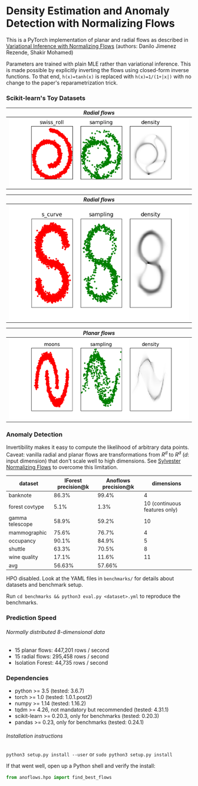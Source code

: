 # Density Estimation and Anomaly Detection with Normalizing Flows

This is a PyTorch implementation of planar and radial flows as described in
[Variational Inference with Normalizing Flows](https://arxiv.org/abs/1505.05770) (authors: Danilo Jimenez Rezende, Shakir Mohamed)

Parameters are trained with plain MLE rather than variational inference. This is made possible by explicitly inverting the flows using closed-form inverse functions. To that end, `h(x)=tanh(x)` is replaced with `h(x)=1/(1+|x|)` with no change to the paper's reparametrization trick.

### Scikit-learn's Toy Datasets

| *Radial flows* |
|:--:|
| ![swiss_roll](images/swiss_roll3.png) |

| *Radial flows* |
|:--:|
| ![scurve](images/s_curve_1.png) |

| *Planar flows* |
|:--:|
| ![moons](images/moons2_planar.png) |

### Anomaly Detection

Invertibility makes it easy to compute the likelihood of arbitrary data points. Caveat: vanilla radial and planar flows are transformations from *R<sup>d</sup>* to *R<sup>d</sup>* (*d*: input dimension) that don't scale well to high dimensions. See [Sylvester Normalizing Flows](https://arxiv.org/pdf/1803.05649.pdf) to overcome this limitation.

dataset | IForest precision@k | Anoflows precision@k | dimensions
------------ | ------------- | ------------- | -------------
banknote | 86.3% | 99.4% | 4
forest covtype | 5.1% | 1.3% | 10 (continuous features only)
gamma telescope | 58.9% | 59.2% | 10
mammographic | 75.6% | 76.7% | 4
occupancy | 90.1% | 84.9% | 5
shuttle | 63.3% | 70.5% | 8
wine quality | 17.1% | 11.6% | 11
avg | 56.63% | 57.66% |

HPO disabled.
Look at the YAML files in `benchmarks/` for details about datasets and benchmark setup.

Run `cd benchmarks && python3 eval.py <dataset>.yml` to reproduce the benchmarks.

### Prediction Speed

###### Normally distributed 8-dimensional data

* 15 planar flows: 447,201 rows / second
* 15 radial flows: 295,458 rows / second
* Isolation Forest: 44,735 rows / second

### Dependencies

* python >= 3.5 (tested: 3.6.7)
* torch >= 1.0 (tested: 1.0.1.post2)
* numpy >= 1.14 (tested: 1.16.2)
* tqdm >= 4.26, not mandatory but recommended (tested: 4.31.1)
* scikit-learn >= 0.20.3, only for benchmarks (tested: 0.20.3)
* pandas >= 0.23, only for benchmarks (tested: 0.24.1)

######  Installation instructions

`python3 setup.py install --user`
or
`sudo python3 setup.py install`

If that went well, open up a Python shell and verify the install:

```python
from anoflows.hpo import find_best_flows
```

<!---
#### keywords

density estimation, normalizing flows, anomaly detection, outlier detection, novelty detection, pytorch, neural network
-->
